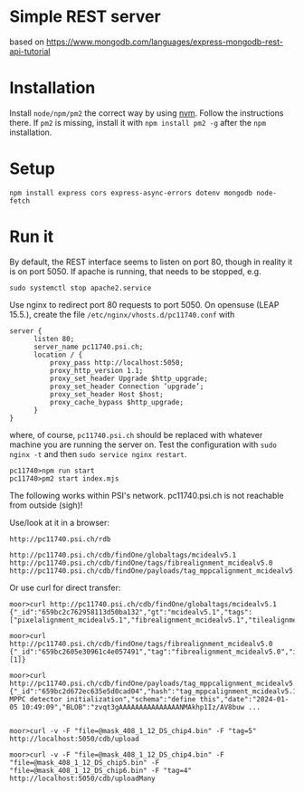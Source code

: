 # Simple REST server
based on https://www.mongodb.com/languages/express-mongodb-rest-api-tutorial

# Installation
Install `node/npm/pm2` the correct way by using [nvm](https://github.com/nvm-sh/nvm). Follow the instructions there. If `pm2` is missing, install it with `npm install pm2 -g` after the `npm` installation. 

# Setup
```
npm install express cors express-async-errors dotenv mongodb node-fetch
```

# Run it
By default, the REST interface seems to listen on port 80, though in reality it is on port 5050. If apache is running, that needs to be stopped, e.g. 
```
sudo systemctl stop apache2.service
```

Use nginx to redirect port 80 requests to port 5050. On opensuse (LEAP 15.5.), create the file `/etc/nginx/vhosts.d/pc11740.conf` with 

```
server {
      listen 80;
      server_name pc11740.psi.ch;
      location / {
          proxy_pass http://localhost:5050;
          proxy_http_version 1.1;
          proxy_set_header Upgrade $http_upgrade;
          proxy_set_header Connection ’upgrade’;
          proxy_set_header Host $host;
          proxy_cache_bypass $http_upgrade;
      }
}
```
where, of course, `pc11740.psi.ch` should be replaced with whatever machine you are running the server on. Test the configuration with `sudo nginx -t` and then `sudo service nginx restart`. 


```
pc11740>npm run start
pc11740>pm2 start index.mjs 
```

The following works within PSI's network. pc11740.psi.ch is not reachable from outside (sigh)!


Use/look at it in a browser:
```
http://pc11740.psi.ch/rdb

http://pc11740.psi.ch/cdb/findOne/globaltags/mcidealv5.1
http://pc11740.psi.ch/cdb/findOne/tags/fibrealignment_mcidealv5.0
http://pc11740.psi.ch/cdb/findOne/payloads/tag_mppcalignment_mcidealv5.1_iov_1

```

Or use curl for direct transfer:

```
moor>curl http://pc11740.psi.ch/cdb/findOne/globaltags/mcidealv5.1
{"_id":"659bc2c762958113d50ba132","gt":"mcidealv5.1","tags":["pixelalignment_mcidealv5.1","fibrealignment_mcidealv5.1","tilealignment_mcidealv5.1","mppcalignment_mcidealv5.1"]}

moor>curl http://pc11740.psi.ch/cdb/findOne/tags/fibrealignment_mcidealv5.0
{"_id":"659bc2605e30961c4e057491","tag":"fibrealignment_mcidealv5.0","iovs":[1]}

moor>curl http://pc11740.psi.ch/cdb/findOne/payloads/tag_mppcalignment_mcidealv5.1_iov_1
{"_id":"659bc2d672ec635e5d0cad04","hash":"tag_mppcalignment_mcidealv5.1_iov_1","comment":"mcidealv5.1 MPPC detector initialization","schema":"define this","date":"2024-01-05 10:49:09","BLOB":"zvqt3gAAAAAAAAAAAAAAANMAkhp1Iz/AV8buw ...


moor>curl -v -F "file=@mask_408_1_12_DS_chip4.bin" -F "tag=5" http://localhost:5050/cdb/upload

moor>curl -v -F "file=@mask_408_1_12_DS_chip4.bin" -F "file=@mask_408_1_12_DS_chip5.bin" -F "file=@mask_408_1_12_DS_chip6.bin" -F "tag=4" http://localhost:5050/cdb/uploadMany

```

